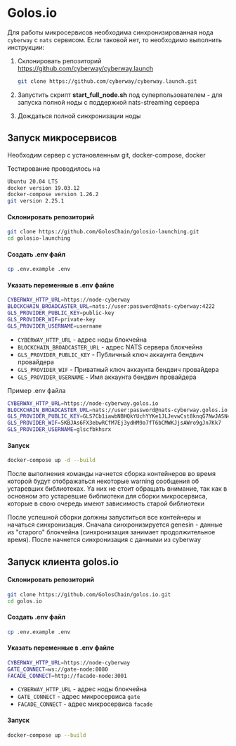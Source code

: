 # Golos.io

Для работы микросервисов необходима синхронизированная нода `cyberway` c `nats` сервисом. Если таковой нет, то необходимо выполнить инструкции:

1. Склонировать репозиторий https://github.com/cyberway/cyberway.launch

    ```bash
    git clone https://github.com/cyberway/cyberway.launch.git
    ```

2. Запустить скрипт **start_full_node.sh** под суперпользователем - для запуска полной ноды с поддержкой nats-streaming сервера

3. Дождаться полной синхронизации ноды

## Запуск микросервисов

Необходим сервер с установленным git, docker-compose, docker

Тестирование проводилось на

```bash
Ubuntu 20.04 LTS
docker version 19.03.12
docker-compose version 1.26.2
git version 2.25.1
```

#### Склонировать репозиторий

```bash
git clone https://github.com/GolosChain/golosio-launching.git
cd golosio-launching
```

#### Создать .env файл

```bash
cp .env.example .env
```

#### Указать переменные в .env файле

```bash
CYBERWAY_HTTP_URL=https://node-cyberway
BLOCKCHAIN_BROADCASTER_URL=nats://user:password@nats-cyberway:4222
GLS_PROVIDER_PUBLIC_KEY=public-key
GLS_PROVIDER_WIF=private-key
GLS_PROVIDER_USERNAME=username
```

-   `CYBERWAY_HTTP_URL` - адрес ноды блокчейна
-   `BLOCKCHAIN_BROADCASTER_URL` - адрес NATS сервера блокчейна
-   `GLS_PROVIDER_PUBLIC_KEY` - Публичный ключ аккаунта бендвич провайдера
-   `GLS_PROVIDER_WIF` - Приватный ключ аккаунта бендвич провайдера
-   `GLS_PROVIDER_USERNAME` - Имя аккаунта бендвич провайдера

Пример .env файла

```bash
CYBERWAY_HTTP_URL=https://node-cyberway.golos.io
BLOCKCHAIN_BROADCASTER_URL=nats://user:password@nats-cyberway.golos.io:4222
GLS_PROVIDER_PUBLIC_KEY=GLS7Cb1iawbNBHQkYUchYYKe1JLJevwCst8knqG7NwJASN4w3KNNr
GLS_PROVIDER_WIF=5KBJAs6FX3ebwRCfM7Ej3ydHM9a7fT6bCMWKJjsAWro9gJn7Kk7
GLS_PROVIDER_USERNAME=glscfbkhsrx
```

#### Запуск

```bash
docker-compose up -d --build
```

После выполнения команды начнется сборка контейнеров во время которой будут отображаться некоторые warning сообщения об устаревших библиотеках. Yа них не стоит обращать внимание, так как в основном это устаревшие библиотеки для сборки микросервиса, которые в свою очередь имеют зависимость старой библиотеки

После успешной сборки должны запуститься все контейнеры и начаться синхронизация.
Сначала синхронизируется genesin - данные из "старого" блокчейна (синхронизация занимает продолжительное время). После начнется синхронизация с данными из cyberway

## Запуск клиента golos.io

#### Склонировать репозиторий

```bash
git clone https://github.com/GolosChain/golos.io.git
cd golos.io
```

#### Создать .env файл

```bash
cp .env.example .env
```

#### Указать переменные в .env файле

```bash
CYBERWAY_HTTP_URL=https://node-cyberway
GATE_CONNECT=ws://gate-node:8080
FACADE_CONNECT=http://facade-node:3001
```

-   `CYBERWAY_HTTP_URL` - адрес ноды блокчейна
-   `GATE_CONNECT` - адрес микросервиса `gate`
-   `FACADE_CONNECT` - адрес микросервиса `facade`

#### Запуск

```bash
docker-compose up --build
```
